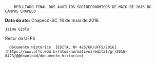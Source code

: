         RESULTADO FINAL DOS AUXÍLIOS SOCIOECONÔMICOS DE MAIO DE 2016 DO CAMPUS CHAPECÓ  

   **Data do ato:** Chapecó-SC, 16 de maio de 2016.   
 

    Jaime Giolo   
 Reitor da UFFS 

      Documento Histórico  [EDITAL Nº 423/GR/UFFS/2016](https://www.uffs.edu.br/atos-normativos/edital/gr/2016-0423/@@download/documento_historico)     
      